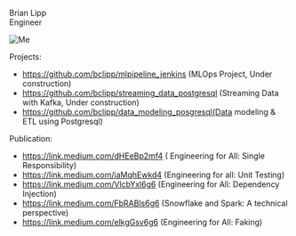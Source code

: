 Brian Lipp   
Engineer

![Me](https://media-exp1.licdn.com/dms/image/C4E03AQHDiHvcBV7cxg/profile-displayphoto-shrink_200_200/0?e=1594252800&v=beta&t=burBmC1awvZaL7SXrXXvKaXJnhn4wB3YErfRKedvqiw)

Projects:

* https://github.com/bclipp/mlpipeline_jenkins (MLOps Project, Under construction) 
* https://github.com/bclipp/streaming_data_postgresql (Streaming Data with Kafka, Under construction) 
* https://github.com/bclipp/data_modeling_posgresql(Data modeling & ETL using Postgresql)

Publication:


 * https://link.medium.com/dHEeBp2mf4 ( Engineering for All: Single Responsibility)   
 * https://link.medium.com/iaMqhEwkd4 (Engineering for all: Unit Testing)   
 * https://link.medium.com/VlcbYxl6g6 (Engineering for All: Dependency Injection)   
 * https://link.medium.com/FbRABls6g6 (Snowflake and Spark: A technical perspective)   
 * https://link.medium.com/elkgGsv6g6 (Engineering for All: Faking)   
 
